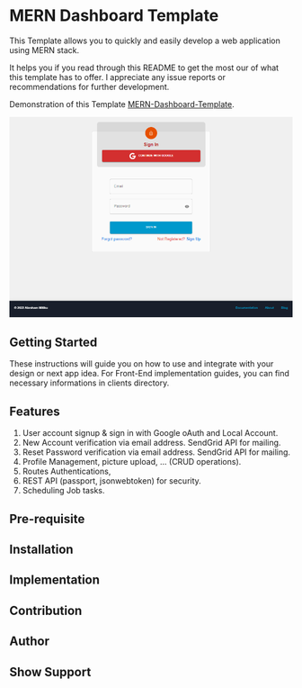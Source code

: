 # MERN Dashboard Template
This Template allows you to quickly and easily develop a web application using MERN stack.

It helps you if you read through this README to get the most our of what this template has to offer. I appreciate any issue reports or recommendations for further development.

Demonstration of this Template [MERN-Dashboard-Template](https://mern-dash.abraham-mitiku.com/).

![Sample Images](https://github.com/abriilo/MERN-Dashboard-Template/blob/main/repo-images/signin.png?raw=true)

## Getting Started
These instructions will guide you on how to use and integrate with your design or next app idea. For Front-End implementation guides, you can find necessary informations in clients directory.

## Features
1. User account signup & sign in with Google oAuth and Local Account.
2. New Account verification via email address. SendGrid API for mailing.
3. Reset Password verification via email address. SendGrid API for mailing.
4. Profile Management, picture upload, ... (CRUD operations).
5. Routes Authentications,
6. REST API (passport, jsonwebtoken) for security.
7. Scheduling Job tasks.

## Pre-requisite

## Installation

## Implementation

## Contribution

## Author

## Show Support